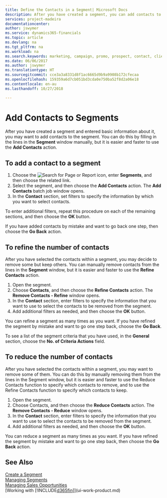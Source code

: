 ```yaml
---
title: Define the Contacts in a Segment| Microsoft Docs
description: After you have created a segment, you can add contacts to the segment, for example, as part of a marketing campaign targeting particular customers or clients.
services: project-madeira
documentationcenter: 
author: jswymer
ms.service: dynamics365-financials
ms.topic: article
ms.devlang: na
ms.tgt_pltfrm: na
ms.workload: na
ms.search.keywords: marketing, campaign, promo, prospect, contact, client, customer
ms.date: 06/06/2017
ms.author: jswymer
ms.translationtype: HT
ms.sourcegitcommit: cce3a3a8331d8f1ac6665d9b9a9908b172cfecaa
ms.openlocfilehash: 159359a6d7cb051bd3cda0e750ba52f8d2a06e18
ms.contentlocale: en-au
ms.lasthandoff: 10/27/2018

---
```

# <a name="add-contacts-to-segments"></a>Add Contacts to Segments
After you have created a segment and entered basic information about it, you may want to add contacts to the segment. You can do this by filling in the lines in the **Segment** window manually, but it is easier and faster to use the **Add Contacts** action.

## <a name="to-add-a-contact-to-a-segment"></a>To add a contact to a segment
1. Choose the ![Search for Page or Report](media/ui-search/search_small.png "Search for Page or Report icon") icon, enter **Segments**, and then choose the related link.  
2. Select the segment, and then choose the **Add Contacts** action. The **Add Contacts** batch job window opens.
3. In the **Contact** section, set filters to specify the information by which you want to select contacts.

To enter additional filters, repeat this procedure on each of the remaining sections, and then choose the **OK** button.

If you have added contacts by mistake and want to go back one step, then choose the **Go Back** action.

## <a name="to-refine-the-number-of-contacts"></a>To refine the number of contacts
After you have selected the contacts within a segment, you may decide to remove some but keep others. You can manually remove contacts from the lines in the **Segment** window, but it is easier and faster to use the **Refine Contacts** action.

1. Open the segment.
2. Choose **Contacts**, and then choose the **Refine Contacts** action. The **Remove Contacts - Refine** window opens.
3. In the **Contact** section, enter filters to specify the information that you want to use to select the contacts to be removed from the segment.
4. Add additional filters as needed, and then choose the **OK** button.

You can refine a segment as many times as you want. If you have refined the segment by mistake and want to go one step back, choose the **Go Back**.

To see a list of the segment criteria that you have used, in the **General** section, choose the **No. of Criteria Actions** field.

## <a name="to-reduce-the-number-of-contacts"></a>To reduce the number of contacts
After you have selected the contacts within a segment, you may want to remove some of them. You can do this by manually removing them from the lines in the Segment window, but it is easier and faster to use the Reduce Contacts function to specify which contacts to remove, and to use the Refine Contacts function to specify which contacts to keep.

1. Open the segment.
2. Choose Contacts, and then choose the **Reduce Contacts** action. The **Remove Contacts - Reduce** window opens.
3. In the **Contact** section, enter filters to specify the information that you want to use to select the contacts to be removed from the segment.
4. Add additional filters as needed, and then choose the **OK** button.

You can reduce a segment as many times as you want. If you have refined the segment by mistake and want to go one step back, then choose the **Go Back** action.

## <a name="see-also"></a>See Also
[Create a Segment](marketing-how-create-segment.md)   
[Managing Segments](marketing-segments.md)  
[Managing Sales Opportunities](marketing-manage-sales-opportunities.md)  
[Working with [!INCLUDE[d365fin](includes/d365fin_md.md)]](ui-work-product.md)  

